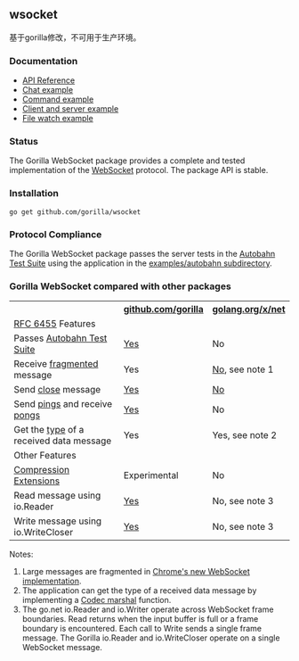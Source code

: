 ## wsocket
基于gorilla修改，不可用于生产环境。

### Documentation

* [API Reference](http://godoc.org/github.com/gorilla/websocket)
* [Chat example](https://github.com/gorilla/websocket/tree/master/examples/chat)
* [Command example](https://github.com/gorilla/websocket/tree/master/examples/command)
* [Client and server example](https://github.com/gorilla/websocket/tree/master/examples/echo)
* [File watch example](https://github.com/gorilla/websocket/tree/master/examples/filewatch)

### Status

The Gorilla WebSocket package provides a complete and tested implementation of
the [WebSocket](http://www.rfc-editor.org/rfc/rfc6455.txt) protocol. The
package API is stable.

### Installation

    go get github.com/gorilla/wsocket

### Protocol Compliance

The Gorilla WebSocket package passes the server tests in the [Autobahn Test
Suite](http://autobahn.ws/testsuite) using the application in the [examples/autobahn
subdirectory](https://github.com/gorilla/websocket/tree/master/examples/autobahn).

### Gorilla WebSocket compared with other packages

<table>
<tr>
<th></th>
<th><a href="http://godoc.org/github.com/gorilla/websocket">github.com/gorilla</a></th>
<th><a href="http://godoc.org/golang.org/x/net/websocket">golang.org/x/net</a></th>
</tr>
<tr>
<tr><td colspan="3"><a href="http://tools.ietf.org/html/rfc6455">RFC 6455</a> Features</td></tr>
<tr><td>Passes <a href="http://autobahn.ws/testsuite/">Autobahn Test Suite</a></td><td><a href="https://github.com/gorilla/websocket/tree/master/examples/autobahn">Yes</a></td><td>No</td></tr>
<tr><td>Receive <a href="https://tools.ietf.org/html/rfc6455#section-5.4">fragmented</a> message<td>Yes</td><td><a href="https://code.google.com/p/go/issues/detail?id=7632">No</a>, see note 1</td></tr>
<tr><td>Send <a href="https://tools.ietf.org/html/rfc6455#section-5.5.1">close</a> message</td><td><a href="http://godoc.org/github.com/gorilla/websocket#hdr-Control_Messages">Yes</a></td><td><a href="https://code.google.com/p/go/issues/detail?id=4588">No</a></td></tr>
<tr><td>Send <a href="https://tools.ietf.org/html/rfc6455#section-5.5.2">pings</a> and receive <a href="https://tools.ietf.org/html/rfc6455#section-5.5.3">pongs</a></td><td><a href="http://godoc.org/github.com/gorilla/websocket#hdr-Control_Messages">Yes</a></td><td>No</td></tr>
<tr><td>Get the <a href="https://tools.ietf.org/html/rfc6455#section-5.6">type</a> of a received data message</td><td>Yes</td><td>Yes, see note 2</td></tr>
<tr><td colspan="3">Other Features</tr></td>
<tr><td><a href="https://tools.ietf.org/html/rfc7692">Compression Extensions</a></td><td>Experimental</td><td>No</td></tr>
<tr><td>Read message using io.Reader</td><td><a href="http://godoc.org/github.com/gorilla/websocket#Conn.NextReader">Yes</a></td><td>No, see note 3</td></tr>
<tr><td>Write message using io.WriteCloser</td><td><a href="http://godoc.org/github.com/gorilla/websocket#Conn.NextWriter">Yes</a></td><td>No, see note 3</td></tr>
</table>

Notes:

1. Large messages are fragmented in [Chrome's new WebSocket implementation](http://www.ietf.org/mail-archive/web/hybi/current/msg10503.html).
2. The application can get the type of a received data message by implementing
   a [Codec marshal](http://godoc.org/golang.org/x/net/websocket#Codec.Marshal)
   function.
3. The go.net io.Reader and io.Writer operate across WebSocket frame boundaries.
  Read returns when the input buffer is full or a frame boundary is
  encountered. Each call to Write sends a single frame message. The Gorilla
  io.Reader and io.WriteCloser operate on a single WebSocket message.

